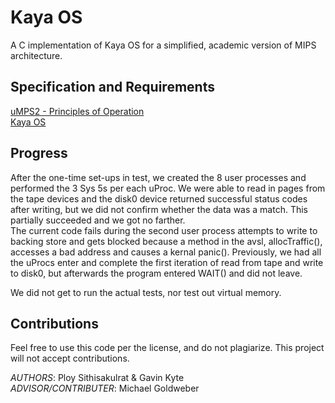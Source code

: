 # Kaya OS  
A C implementation of Kaya OS for a simplified, academic version of MIPS architecture.  

## Specification and Requirements  
[uMPS2 - Principles of Operation](https://www.google.com)  
[Kaya OS](https://www.google.com)  

## Progress
After the one-time set-ups in test, we created the 8 user processes and performed the 3 Sys 5s per each uProc.
We were able to read in pages from the tape devices and the disk0 device returned successful status codes after writing, but we did not confirm whether the data was a match. This partially succeeded and we got no farther.  
The current code fails during the second user process attempts to write to backing store and gets blocked because a method in the avsl, allocTraffic(), accesses a bad address and causes a kernal panic(). Previously, we had all the uProcs enter and complete the first iteration of read from tape and write to disk0, but afterwards the program entered WAIT() and did not leave.

We did not get to run the actual tests, nor test out virtual memory.

## Contributions  
Feel free to use this code per the license, and do not plagiarize. This project will not accept contributions.  

*AUTHORS*: Ploy Sithisakulrat & Gavin Kyte  
*ADVISOR/CONTRIBUTER*: Michael Goldweber  
